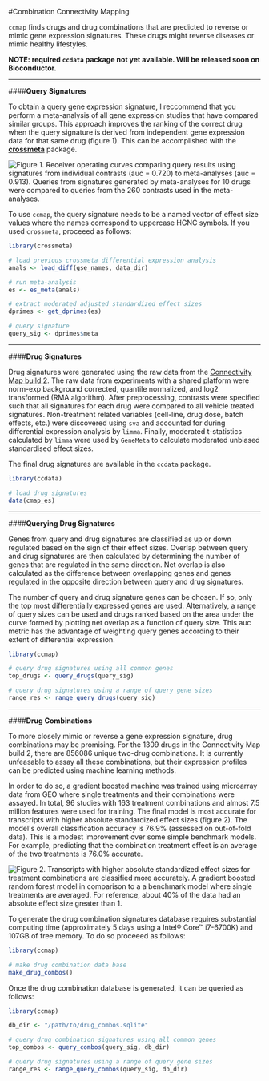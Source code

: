 #Combination Connectivity Mapping

`ccmap` finds drugs and drug combinations that are predicted to reverse or
mimic gene expression signatures. These drugs might reverse diseases or mimic 
healthy lifestyles.

**NOTE: required `ccdata` package not yet available. Will be released soon on 
Bioconductor.**

-----------------

####**Query Signatures**


To obtain a query gene expression signature, I reccommend that you perform a 
meta-analysis of all gene expression studies that have compared similar groups.
This approach improves the ranking of the correct drug when the query signature
is derived from independent gene expression data for that same drug (figure 1).
This can be accomplished with the 
[**crossmeta**](https://github.com/alexvpickering/crossmeta) package.

![**Figure 1.** Receiver operating curves comparing query results using 
signatures from individual contrasts (auc = 0.720) to meta-analyses (auc = 0.913).
Queries from signatures generated by meta-analyses for 10 drugs were compared to
queries from the 260 contrasts used in the meta-analyses.](/home/alex/Documents/Batcave/GEO/1-meta/meta-vs-cons.png)

To use `ccmap`, the query signature needs to be a named vector of effect size 
values where the names correspond to uppercase HGNC symbols. If you used 
`crossmeta`, proceeed as follows:

```R
library(crossmeta)

# load previous crossmeta differential expression analysis
anals <- load_diff(gse_names, data_dir)

# run meta-analysis
es <- es_meta(anals)

# extract moderated adjusted standardized effect sizes
dprimes <- get_dprimes(es)

# query signature
query_sig <- dprimes$meta
```

-----------------


####**Drug Signatures**

Drug signatures were generated using the raw data from the [Connectivity Map
build 2](https://www.broadinstitute.org/cmap/). The raw data from experiments with
a shared platform were norm-exp background corrected, quantile normalized, and 
log2 transformed (RMA algorithm). After preprocessing, contrasts were specified
such that all signatures for each drug were compared to all vehicle treated signatures.
Non-treatment related variables (cell-line, drug dose, batch effects, etc.)
were discovered using `sva` and accounted for during differential expression
analysis by `limma`. Finally, moderated t-statistics calculated by `limma` were 
used by `GeneMeta` to calculate moderated unbiased standardised effect sizes.

The final drug signatures are available in the `ccdata` package.

```R
library(ccdata)

# load drug signatures
data(cmap_es)
```


-----------------


####**Querying Drug Signatures**

Genes from query and drug signatures are classified as up or down regulated 
based on the sign of their effect sizes. Overlap between query and drug signatures
are then calculated by determining the number of genes that are regulated in the
same direction. Net overlap is also calculated as the difference between 
overlapping genes and genes regulated in the opposite direction between query and
drug signatures.

The number of query and drug signature genes can be chosen. If so, only the top
most differentially expressed genes are used. Alternatively, a range of query 
sizes can be used and drugs ranked based on the area under the curve formed by
plotting net overlap as a function of query size. This auc metric has the 
advantage of weighting query genes according to their extent of differential 
expression. 

```R
library(ccmap)

# query drug signatures using all common genes
top_drugs <- query_drugs(query_sig)

# query drug signatures using a range of query gene sizes
range_res <- range_query_drugs(query_sig)

```


-----------------


####**Drug Combinations**


To more closely mimic or reverse a gene expression signature, drug combinations
may be promising. For the 1309 drugs in the Connectivity Map build 2, there are 
856086 unique two-drug combinations. It is currently unfeasable to assay all these
combinations, but their expression profiles can be predicted using machine 
learning methods.

In order to do so, a gradient boosted machine was trained using microarray data
from GEO where single treatments and their combinations were assayed. In total,
96 studies with 163 treatment combinations and almost 7.5 million features were 
used for training. The final model is most accurate for transcripts with higher 
absolute standardized effect sizes (figure 2). The model's overall 
classification accuracy is 76.9% (assessed on out-of-fold data). This is a 
modest improvement over some simple benchmark models. For example, predicting 
that the combination treatment effect is an average of the two treatments is 
76.0% accurate. 

![**Figure 2.** Transcripts with higher absolute standardized effect sizes for 
treatment combinations are classified more accurately. A gradient boosted random
forest model in comparison to a a benchmark model where single treatments are
averaged. For reference, about 40% of the data had an absolute effect size 
greater than 1.](/home/alex/Documents/Batcave/GEO/ccdata/data-raw/drug_combos/accuracy.png)

To generate the drug combination signatures database requires substantial 
computing time (approximately 5 days using a Intel® Core™ i7-6700K) and 107GB 
of free memory. To do so proceeed as follows:

```R
library(ccmap)

# make drug combination data base
make_drug_combos()

```


Once the drug combination database is generated, it can be queried as follows:

```R
library(ccmap)

db_dir <- "/path/to/drug_combos.sqlite"

# query drug combination signatures using all common genes
top_combos <- query_combos(query_sig, db_dir)

# query drug signatures using a range of query gene sizes
range_res <- range_query_combos(query_sig, db_dir)

```

  
  
  
